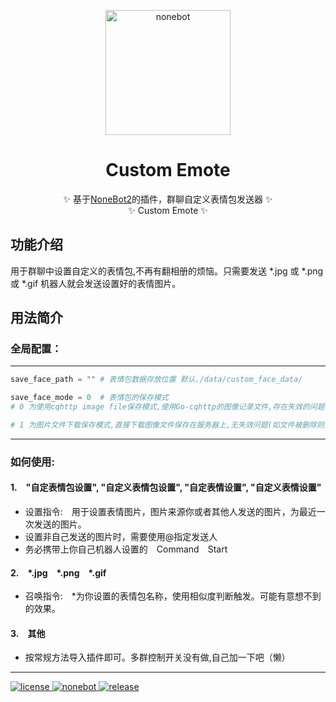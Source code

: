 <p align="center">
  <a href="https://v2.nonebot.dev/"><img src="https://v2.nonebot.dev/logo.png" width="200" height="200" alt="nonebot"></a>
</p>
<div align="center">

  # Custom Emote
  ✨ 基于[NoneBot2](https://github.com/nonebot/nonebot2)的插件，群聊自定义表情包发送器 ✨
  </br>
  ✨ Custom Emote ✨
</div>

## 功能介绍

用于群聊中设置自定义的表情包,不再有翻相册的烦恼。只需要发送 \*.jpg 或 \*.png 或 \*.gif 机器人就会发送设置好的表情图片。

## 用法简介


### 全局配置：
***
```python
save_face_path = "" # 表情包数据存放位置 默认./data/custom_face_data/

save_face_mode = 0  # 表情包的保存模式 
# 0 为使用cqhttp image file保存模式,使用Go-cqhttp的图像记录文件,存在失效的问题,优点是节约硬盘空间

# 1 为图片文件下载保存模式,直接下载图像文件保存在服务器上,无失效问题(如文件被删除则失效),但需注意存储空间使用量
```
***
### 如何使用:



#### 1.&emsp;"自定表情包设置", "自定义表情包设置", "自定表情设置", "自定义表情设置" 
- 设置指令:&emsp;用于设置表情图片，图片来源你或者其他人发送的图片，为最近一次发送的图片。  
- 设置非自己发送的图片时，需要使用@指定发送人
- 务必携带上你自己机器人设置的&emsp;Command&emsp;Start


#### 2.&emsp;\*.jpg&emsp;\*.png&emsp;\*.gif  

- 召唤指令:&emsp;\*为你设置的表情包名称，使用相似度判断触发。可能有意想不到的效果。  
#### 3.&emsp;其他

- 按常规方法导入插件即可。多群控制开关没有做,自己加一下吧（懒）
***
<a href="https://github.com/Utmost-Happiness-Planet/uhpstatus/blob/main/LICENSE">
    <img src="https://img.shields.io/badge/license-MIT-orange" alt="license">
  </a>
  
  <a href="https://github.com/nonebot/nonebot2">
    <img src="https://img.shields.io/badge/nonebot-v2-red" alt="nonebot">
  </a> 
  
  <a href="">
    <img src="https://img.shields.io/badge/release-v1.0-blueviolet" alt="release">
</a>
